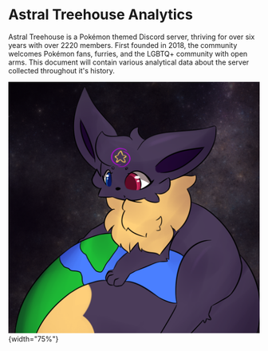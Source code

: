 # Astral Treehouse Analytics

Astral Treehouse is a Pokémon themed Discord server, thriving for over six years with over 2220 members. First founded in 2018, the community welcomes Pokémon fans, furries, and the LGBTQ+ community with open arms. This document will contain various analytical data about the server collected throughout it's history.

![](images/astrea_earth_agniumxv.png){width="75%"}